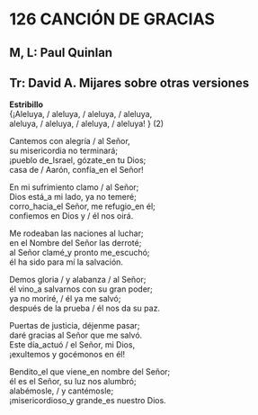 # 126 CANCIÓN DE GRACIAS

## M, L: Paul Quinlan
## Tr:  David A. Mijares sobre otras versiones

**Estribillo**  
{¡Aleluya, / aleluya, / aleluya, / aleluya,  
aleluya, / aleluya, / aleluya, / aleluya! } (2)  

Cantemos con alegría / al Señor,  
su misericordia no terminará;  
¡pueblo de_Israel, gózate_en tu Dios;  
casa de / Aarón, confía_en el Señor!  

En mi sufrimiento clamo / al Señor;  
Dios está_a mi lado, ya no temeré;  
corro_hacia_el Señor, me refugio_en él;  
confiemos en Dios y / él nos oirá.  

Me rodeaban las naciones al luchar;  
en el Nombre del Señor las derroté;  
al Señor clamé_y pronto me_escuchó;  
él ha sido para mí la salvación.  

Demos gloria / y alabanza / al Señor;  
él vino_a salvarnos con su gran poder;  
ya no moriré, / él ya me salvó;  
después de la prueba / él nos da su paz.  

Puertas de justicia, déjenme pasar;  
daré gracias al Señor que me salvó.  
Este día_actuó / el Señor, mi Dios,  
¡exultemos y gocémonos en él!  

Bendito_el que viene_en nombre del Señor;  
él es el Señor, su luz nos alumbró;  
alabémosle, / y cantémosle;  
¡misericordioso_y grande_es nuestro Dios.  

